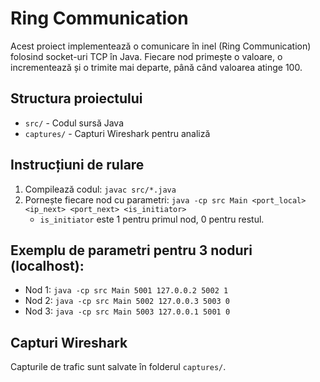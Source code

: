 # Ring Communication

Acest proiect implementează o comunicare în inel (Ring Communication) folosind socket-uri TCP în Java. Fiecare nod primește o valoare, o incrementează și o trimite mai departe, până când valoarea atinge 100.

## Structura proiectului
- `src/` - Codul sursă Java
- `captures/` - Capturi Wireshark pentru analiză

## Instrucțiuni de rulare
1. Compilează codul: `javac src/*.java`
2. Pornește fiecare nod cu parametri: `java -cp src Main <port_local> <ip_next> <port_next> <is_initiator>`
   - `is_initiator` este 1 pentru primul nod, 0 pentru restul.

## Exemplu de parametri pentru 3 noduri (localhost):
- Nod 1: `java -cp src Main 5001 127.0.0.2 5002 1`
- Nod 2: `java -cp src Main 5002 127.0.0.3 5003 0`
- Nod 3: `java -cp src Main 5003 127.0.0.1 5001 0`

## Capturi Wireshark
Capturile de trafic sunt salvate în folderul `captures/`. 